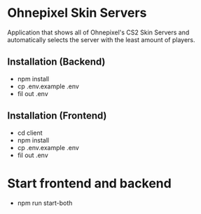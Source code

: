 # Ohnepixel Skin Servers

Application that shows all of Ohnepixel's CS2 Skin Servers and automatically selects the server with the least amount of players.

## Installation (Backend)

- npm install
- cp .env.example .env
- fil out .env

## Installation (Frontend)

- cd client
- npm install
- cp .env.example .env
- fil out .env

# Start frontend and backend

- npm run start-both
